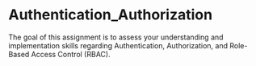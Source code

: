# Authentication_Authorization
The goal of this assignment is to assess your understanding and implementation skills regarding Authentication, Authorization, and Role-Based Access Control (RBAC). 
